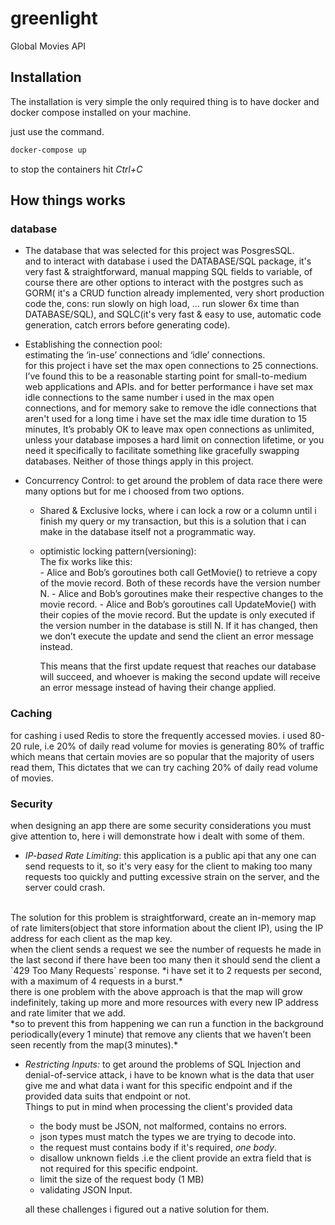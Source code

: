 # greenlight

Global Movies API

## Installation

The installation is very simple the only required thing is to have docker and docker compose installed on your machine.

just use the command.

```bash
docker-compose up
```

to stop the containers hit _Ctrl+C_

## How things works

### database

- The database that was selected for this project was PosgresSQL. <br/>
  and to interact with database i used the DATABASE/SQL package, it's very fast & straightforward, manual mapping SQL fields to variable, of course there are other options to interact with the postgres such as GORM( it's a CRUD function already implemented, very short production code the, cons: run slowly on high load, ... run slower 6x time than DATABASE/SQL), and SQLC(it's very fast & easy to use, automatic code generation, catch errors before generating code).

- Establishing the connection pool:<br/>
  estimating the ‘in-use’ connections and ‘idle’ connections.<br/>
  for this project i have set the max open connections to 25 connections. I’ve found this to be a reasonable starting point for small-to-medium web applications and APIs.
  and for better performance i have set max idle connections to the same number i used in the max open connections, and for memory sake to remove the idle connections that aren't used for a long time i have set the max idle time duration to 15 minutes, It’s probably OK to leave max open connections as unlimited, unless your database imposes a hard limit on connection lifetime, or you need it specifically to facilitate something like gracefully swapping databases. Neither of those things apply in this project.

- Concurrency Control:
  to get around the problem of data race there were many options but for me i choosed from two options.<br/>
  - Shared & Exclusive locks, where i can lock a row or a column until i finish my query or my transaction, but this is a solution that i can make in the database itself not a programmatic way.
  - optimistic locking pattern(versioning):<br/>
    The fix works like this:<br/> - Alice and Bob’s goroutines both call GetMovie() to retrieve a copy of the movie record. Both of these records have the version number N. - Alice and Bob’s goroutines make their respective changes to the movie record. - Alice and Bob’s goroutines call UpdateMovie() with their copies of the movie record. But the update is only executed if the version number in the database is still N. If it has changed, then we don’t execute the update and send the client an error message instead.

    This means that the first update request that reaches our database will succeed, and whoever is making the second update will receive an error message instead of having their change applied.
    
### Caching
for cashing i used Redis to store the frequently accessed movies.
i used 80-20 rule, i.e 20% of daily read volume for movies is generating 80% of traffic which means that certain movies are so popular that the majority of users read them, This dictates that we can try caching 20% of daily read volume of movies.

### Security
when designing an app there are some security considerations you must give attention to, here i will demonstrate how i dealt with some of them.

- *IP-based Rate Limiting*: this application is a public api that any one can send requests to it, so it's very easy for the client to making too many requests too quickly and putting excessive strain on the server, and the server could crash.<br/>
<br/>
The solution for this problem is straightforward, create an in-memory map of rate limiters(object that store information about the client IP), using the IP address for each client as the map key.<br/>
when the client sends a request we see the number of requests he made in the last second if there have been too many then it should send the client a `429 Too Many Requests` response.
    *i have set it to 2 requests per second, with a maximum of 4 requests in a burst.*
    <br/>
    there is one problem with the above approach is that the map will grow indefinitely, taking up more and more resources with every new IP address and rate limiter that we add.<br />
    *so to prevent this from happening we can run a function in the background periodically(every 1 minute) that remove  any clients that we haven’t been seen recently from the map(3 minutes).*
    
- *Restricting Inputs:* to get around the problems of SQL Injection and denial-of-service attack, i have to be known what is the data that user give me and what data i want for this specific endpoint and if the provided data suits that endpoint or not.<br />
Things to put in mind when processing the client's provided data
	- the body must be JSON, not malformed, contains no errors.
	- json types must match the types we are trying to decode into.
	- the request must contains body if it's required, *one body*.
	- disallow unknown fields .i.e the client provide an extra field that is not required for this specific endpoint.
	- limit the size of the request body (1 MB)
	- validating JSON Input.
    
   all these challenges i figured out a native solution for them.
    
    
    
